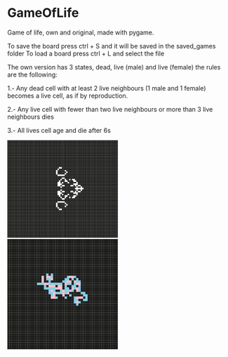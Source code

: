 # GameOfLife

Game of life, own and original, made with pygame.


To save the board press ctrl + S and it will be saved in the saved_games folder
To load a board press ctrl + L and select the file

The own version has 3 states, dead, live (male) and live (female) the rules are the following:

1.-    Any dead cell with at least 2 live neighbours (1 male and 1 female) becomes a live cell, as if by reproduction.

2.-    Any live cell with fewer than two live neighbours or more than 3 live neighbours dies

3.-    All lives cell age and die after 6s 

<img src="https://github.com/Santixs/GameOfLife/blob/master/img/original.png" width="50%" height="50%" >
<img src="https://github.com/Santixs/GameOfLife/blob/master/img/modV.png" width="50%" height="50%">


